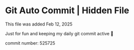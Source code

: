 # Git Auto Commit | Hidden File

This file was added Feb 12, 2025

Just for fun and keeping my daily git commit active 🤪

commit number: 525725

